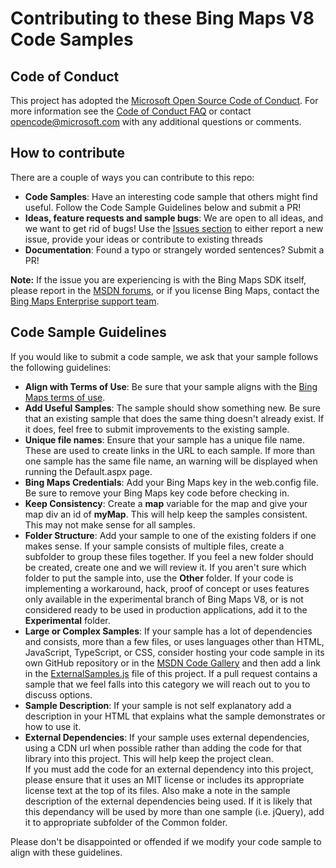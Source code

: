 # Contributing to these Bing Maps V8 Code Samples #

## Code of Conduct ##

This project has adopted the [Microsoft Open Source Code of Conduct](https://opensource.microsoft.com/codeofconduct/). 
For more information see the [Code of Conduct FAQ](https://opensource.microsoft.com/codeofconduct/faq/) or 
contact [opencode@microsoft.com](mailto:opencode@microsoft.com) with any additional questions or comments.

## How to contribute ##

There are a couple of ways you can contribute to this repo:
* **Code Samples**: Have an interesting code sample that others might find useful. Follow the Code Sample Guidelines below and submit a PR! 
* **Ideas, feature requests and sample bugs**: We are open to all ideas, and we want to get rid of bugs! 
Use the [Issues section](https://github.com/Microsoft/Bing-Maps-V8-TypeScript-Definitions/issues) to either report a new issue, 
provide your ideas or contribute to existing threads
* **Documentation**: Found a typo or strangely worded sentences? Submit a PR!

**Note:** If the issue you are experiencing is with the Bing Maps SDK itself, please report in the 
[MSDN forums](https://social.msdn.microsoft.com/Forums/en-US/home?forum=bingmapsajax&filter=alltypes&sort=lastpostdesc), or if you license Bing Maps, 
contact the [Bing Maps Enterprise support team](https://www.microsoft.com/maps/support.aspx).

## Code Sample Guidelines ##

If you would like to submit a code sample, we ask that your sample follows the following guidelines:

* **Align with Terms of Use**: Be sure that your sample aligns with the [Bing Maps terms of use](https://www.microsoft.com/maps/product/terms.html). 
* **Add Useful Samples**: The sample should show something new. Be sure that an existing sample that does the same thing doesn't already exist. 
If it does, feel free to submit improvements to the existing sample.
* **Unique file names**: Ensure that your sample has a unique file name. These are used to create links in the URL to each sample. If more than one sample has the same file name, an warning will be displayed when running the Default.aspx page.
* **Bing Maps Credentials**: Add your Bing Maps key in the web.config file. Be sure to remove your Bing Maps key code before checking in.
* **Keep Consistency**: Create a **map** variable for the map and give your map div an id of **myMap**. This will help keep the samples consistent. This may not make sense for all samples.
* **Folder Structure**: Add your sample to one of the existing folders if one makes sense. If your sample consists of multiple files, create a subfolder to group these files together. 
If you feel a new folder should be created, create one and we will review it.
If you aren't sure which folder to put the sample into, use the **Other** folder. 
If your code is implementing a workaround, hack, proof of concept or uses features only available in the experimental branch of Bing Maps V8, or is not considered ready to be used in production applications, add it to the **Experimental** folder.
* **Large or Complex Samples**: If your sample has a lot of dependencies and consists, more than a few files, or uses languages other than HTML, JavaScript, TypeScript, or CSS, 
consider hosting your code sample in its own GitHub repository or in the [MSDN Code Gallery](https://code.msdn.microsoft.com/) and then add a link in the [ExternalSamples.js](https://github.com/Microsoft/BingMapsV8CodeSamples/tree/master/Samples/ExternalSamples.js) file of this project. 
If a pull request contains a sample that we feel falls into this category we will reach out to you to discuss options.
* **Sample Description**: If your sample is not self explanatory add a description in your HTML that explains what the sample demonstrates or how to use it. 
* **External Dependencies**: If your sample uses external dependencies, using a CDN url when possible rather than adding the code for that library into this project. This will help keep the project clean.  
If you must add the code for an external dependency into this project, please ensure that it uses an MIT license or includes its appropriate license text at the top of its files. 
Also make a note in the sample description of the external dependencies being used. If it is likely that this dependancy will be used by more than one sample (i.e. jQuery), add it to appropriate subfolder of the Common folder.

Please don't be disappointed or offended if we modify your code sample to align with these guidelines. 
